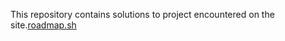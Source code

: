 This repository contains solutions to project encountered on the site.[roadmap.sh](https://roadmap.sh/)

